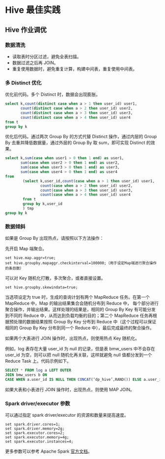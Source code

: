 # Hive 最佳实践

## Hive 作业调优

### 数据清洗

- 读取表时分区过滤，避免全表扫描。
- 数据过滤之后再 JOIN。
- 重复使用数据时，避免重复计算，构建中间表，重复使用中间表。

### 多 Distinct 优化

优化前代码。多个 Distinct 时，数据会出现膨胀。

```sql
select k,count(distinct case when a > 1 then user_id) user1,
       count(distinct case when a > 2 then user_id) user2,
       count(distinct case when a > 3 then user_id) user3,
       count(distinct case when a > 4 then user_id) user4
from t  
group by k
```

优化后代码。通过两次 Group By 的方式代替 Distinct 操作，通过内层的 Group By 去重并降低数据量，通过外层的 Group By 取 sum，即可实现 Distinct 的效果。

```sql
select k,sum(case when user1 > 0 then 1 end) as user1,
       sum(case when user2 > 0 then 1 end) as user2,
       sum(case when user3 > 0 then 1 end) as user3,
       sum(case when user4 > 0 then 1 end) as user4
from 
        (select k,user_id,count(case when a > 1 then user_id) user1,
                count(case when a > 2 then user_id) user2,
                count(case when a > 3 then user_id) user3,
                count(case when a > 4 then user_id) user4
        from t
        group by k,user_id  
        ) tmp 
group by k
```

### 数据倾斜

如果是 Group By 出现热点，请按照以下方法操作：

先开启 Map 端聚合。

```shell
set hive.map.aggr=true;
set hive.groupby.mapaggr.checkinterval=100000;（用于设定Map端进行聚合操作的条目数）
```

可以对 Key 随机化打散，多次聚合，或者直接设置。

```shell
set hive.groupby.skewindata=true;
```

当选项设定为 true 时，生成的查询计划有两个 MapReduce 任务。在第一个 MapReduce 中，Map 的输出结果集合会随机分布到 Reduce 中， 每个部分进行聚合操作，并输出结果。这样处理的结果是，相同的 Group By Key 有可能分发到不同的 Reduce 中，从而达到负载均衡的目的；第二个 MapReduce 任务再根据预处理的数据结果按照 Group By Key 分布到 Reduce 中（这个过程可以保证相同的 Group By Key 分布到同一个 Reduce 中），最后完成最终的聚合操作。

如果两个大表进行 JOIN 操作时，出现热点，则使用热点 Key 随机化。

例如，log 表存在大量 user_id 为 null 的记录，但是表 bmw_users 中不会存在 user_id 为空，则可以把 null 随机化再关联，这样就避免 null 值都分发到一个 Reduce Task 上。代码示例如下。

```sql
SELECT * FROM log a LEFT OUTER 
JOIN bmw_users b ON 
CASE WHEN a.user_id IS NULL THEN CONCAT(‘dp_hive’,RAND()) ELSE a.user_id=b.user_id END;
```

如果大表和小表进行 JOIN 操作时，出现热点，则使用 MAP JOIN。

### Spark driver/executor 参数

可以通过指定 spark driver/executor 的资源和数量来提高速度。

```shell
set spark.driver.cores=1;
set spark.driver.memory=2g;
set spark.executor.cores=2;
set spark.executor.memory=4g;
set spark.executor.instances=4;
```

更多参数可以参考 Apache Spark [官方文档](https://spark.apache.org/docs/latest/configuration.html#application-properties)。
